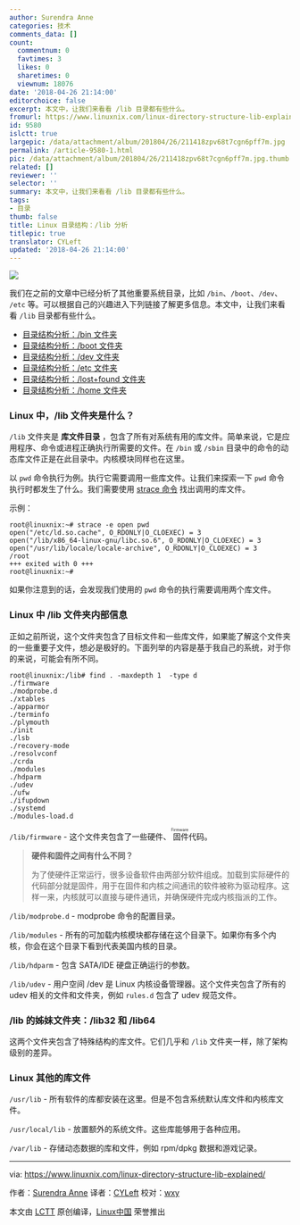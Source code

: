 ```yaml
---
author: Surendra Anne
categories: 技术
comments_data: []
count:
  commentnum: 0
  favtimes: 3
  likes: 0
  sharetimes: 0
  viewnum: 18076
date: '2018-04-26 21:14:00'
editorchoice: false
excerpt: 本文中，让我们来看看 /lib 目录都有些什么。
fromurl: https://www.linuxnix.com/linux-directory-structure-lib-explained/
id: 9580
islctt: true
largepic: /data/attachment/album/201804/26/211418zpv68t7cgn6pff7m.jpg
permalink: /article-9580-1.html
pic: /data/attachment/album/201804/26/211418zpv68t7cgn6pff7m.jpg.thumb.jpg
related: []
reviewer: ''
selector: ''
summary: 本文中，让我们来看看 /lib 目录都有些什么。
tags:
- 目录
thumb: false
title: Linux 目录结构：/lib 分析
titlepic: true
translator: CYLeft
updated: '2018-04-26 21:14:00'
---
```


![](/data/attachment/album/201804/26/211418zpv68t7cgn6pff7m.jpg)


我们在之前的文章中已经分析了其他重要系统目录，比如 `/bin`、`/boot`、`/dev`、 `/etc` 等。可以根据自己的兴趣进入下列链接了解更多信息。本文中，让我们来看看 `/lib` 目录都有些什么。


* [目录结构分析：/bin 文件夹](https://www.linuxnix.com/linux-directory-structure-explained-bin-folder/)
* [目录结构分析：/boot 文件夹](https://www.linuxnix.com/linux-directory-structure-explained-boot-folder/)
* [目录结构分析：/dev 文件夹](https://www.linuxnix.com/linux-directory-structure-explained-dev-folder/)
* [目录结构分析：/etc 文件夹](https://www.linuxnix.com/linux-directory-structure-explainedetc-folder/)
* [目录结构分析：/lost+found 文件夹](https://www.linuxnix.com/lostfound-directory-linuxunix/)
* [目录结构分析：/home 文件夹](https://www.linuxnix.com/linux-directory-structure-home-root-folders/)


### Linux 中，/lib 文件夹是什么？


`/lib` 文件夹是 **库文件目录** ，包含了所有对系统有用的库文件。简单来说，它是应用程序、命令或进程正确执行所需要的文件。在 `/bin` 或 `/sbin` 目录中的命令的动态库文件正是在此目录中。内核模块同样也在这里。


以 `pwd` 命令执行为例。执行它需要调用一些库文件。让我们来探索一下 `pwd` 命令执行时都发生了什么。我们需要使用 [strace 命令](https://www.linuxnix.com/10-strace-command-examples-linuxunix/) 找出调用的库文件。


示例：



```
root@linuxnix:~# strace -e open pwd
open("/etc/ld.so.cache", O_RDONLY|O_CLOEXEC) = 3
open("/lib/x86_64-linux-gnu/libc.so.6", O_RDONLY|O_CLOEXEC) = 3
open("/usr/lib/locale/locale-archive", O_RDONLY|O_CLOEXEC) = 3
/root
+++ exited with 0 +++
root@linuxnix:~# 

```

如果你注意到的话，会发现我们使用的 `pwd` 命令的执行需要调用两个库文件。


### Linux 中 /lib 文件夹内部信息


正如之前所说，这个文件夹包含了目标文件和一些库文件，如果能了解这个文件夹的一些重要子文件，想必是极好的。下面列举的内容是基于我自己的系统，对于你的来说，可能会有所不同。



```
root@linuxnix:/lib# find . -maxdepth 1  -type d
./firmware
./modprobe.d
./xtables
./apparmor
./terminfo
./plymouth
./init
./lsb
./recovery-mode
./resolvconf
./crda
./modules
./hdparm
./udev
./ufw
./ifupdown
./systemd
./modules-load.d

```

`/lib/firmware` - 这个文件夹包含了一些硬件、<ruby> 固件 <rt>  Firmware </rt></ruby>代码。



> 
> **硬件和固件之间有什么不同？**
> 
> 
> 为了使硬件正常运行，很多设备软件由两部分软件组成。加载到实际硬件的代码部分就是固件，用于在固件和内核之间通讯的软件被称为驱动程序。这样一来，内核就可以直接与硬件通讯，并确保硬件完成内核指派的工作。
> 
> 
> 


`/lib/modprobe.d` - modprobe 命令的配置目录。


`/lib/modules` - 所有的可加载内核模块都存储在这个目录下。如果你有多个内核，你会在这个目录下看到代表美国内核的目录。


`/lib/hdparm` - 包含 SATA/IDE 硬盘正确运行的参数。


`/lib/udev` - 用户空间 /dev 是 Linux 内核设备管理器。这个文件夹包含了所有的 udev 相关的文件和文件夹，例如 `rules.d` 包含了 udev 规范文件。


### /lib 的姊妹文件夹：/lib32 和 /lib64


这两个文件夹包含了特殊结构的库文件。它们几乎和 `/lib` 文件夹一样，除了架构级别的差异。


### Linux 其他的库文件


`/usr/lib` - 所有软件的库都安装在这里。但是不包含系统默认库文件和内核库文件。


`/usr/local/lib` - 放置额外的系统文件。这些库能够用于各种应用。


`/var/lib` - 存储动态数据的库和文件，例如 rpm/dpkg 数据和游戏记录。




---


via: <https://www.linuxnix.com/linux-directory-structure-lib-explained/>


作者：[Surendra Anne](https://www.linuxnix.com/author/surendra/) 译者：[CYLeft](https://github.com/CYLeft) 校对：[wxy](https://github.com/wxy)


本文由 [LCTT](https://github.com/LCTT/TranslateProject) 原创编译，[Linux中国](https://linux.cn/) 荣誉推出